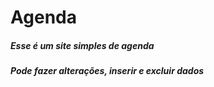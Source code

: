# Agenda


##### Esse é um site simples de agenda

##### Pode fazer alterações, inserir e excluir dados
